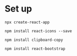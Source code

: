 # Set up

`npx create-react-app`

`npm install react-icons --save`

`npm install clipboard-copy`

`npm install react-bootstrap`
